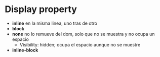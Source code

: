 # Display property

* **inline** en la misma linea, uno tras de otro 
* **block** 
* **none** no lo remueve del dom, solo que no se muestra y no ocupa un espacio
	* Visibility: hidden; ocupa el espacio aunque no se muestre 
* **inline-block** 